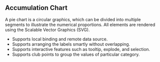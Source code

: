## Accumulation Chart

A pie chart is a circular graphics, which can be divided into multiple segments to illustrate the numerical proportions. All elements are rendered using the Scalable Vector Graphics (SVG).

- Supports local binding and remote data source.
- Supports arranging the labels smartly without overlapping.
- Supports interactive features such as tooltip, explode, and selection.
- Supports club points to group the values of particular category.
